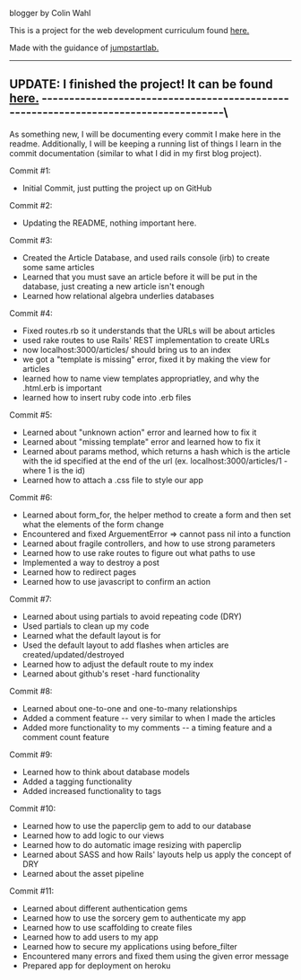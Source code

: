 blogger by Colin Wahl

This is a project for the web development curriculum found [here.](http://www.theodinproject.com/home)

Made with the guidance of [jumpstartlab.](http://tutorials.jumpstartlab.com/projects/blogger.html)

----------------------------------------------------------------------------------------
UPDATE:
I finished the project!  It can be found [here.](https://stormy-tundra-8463.herokuapp.com/)
------------------------------------------------------------------------------------\
----


As something new, I will be documenting every commit I make here in the readme.  Additionally, I will be keeping a running list of things I learn in the commit documentation (similar to what I did in my first blog project).

Commit #1:
- Initial Commit, just putting the project up on GitHub

Commit #2:
- Updating the README, nothing important here.

Commit #3:
- Created the Article Database, and used rails console (irb) to create some same articles
- Learned that you must save an article before it will be put in the database, just creating a new article isn't enough
- Learned how relational algebra underlies databases

Commit #4:
- Fixed routes.rb so it understands that the URLs will be about articles
- used rake routes to use Rails' REST implementation to create URLs
- now localhost:3000/articles/ should bring us to an index
- we got a "template is missing" error, fixed it by making the view for articles
- learned how to name view templates appropriatley, and why the .html.erb is important
- learned how to insert ruby code into .erb files 

Commit #5:
- Learned about "unknown action" error and learned how to fix it
- Learned about "missing template" error and learned how to fix it
- Learned about params method, which returns a hash which is the article with the id specified at the end of the url (ex. localhost:3000/articles/1 - where 1 is the id)
- Learned how to attach a .css file to style our app

Commit #6:
- Learned about form_for, the helper method to create a form and then set what the elements of the form change
- Encountered and fixed ArguementError => cannot pass nil into a function
- Learned about fragile controllers, and how to use strong parameters
- Learned how to use rake routes to figure out what paths to use
- Implemented a way to destroy a post
- Learned how to redirect pages
- Learned how to use javascript to confirm an action

Commit #7:
- Learned about using partials to avoid repeating code (DRY)
- Used partials to clean up my code
- Learned what the default layout is for
- Used the default layout to add flashes when articles are created/updated/destroyed
- Learned how to adjust the default route to my index
- Learned about github's reset -hard functionality

Commit #8:
- Learned about one-to-one and one-to-many relationships
- Added a comment feature -- very similar to when I made the articles
- Added more functionality to my comments -- a timing feature and a comment count feature

Commit #9:
- Learned how to think about database models
- Added a tagging functionality
- Added increased functionality to tags

Commit #10:
- Learned how to use the paperclip gem to add to our database
- Learned how to add logic to our views
- Learned how to do automatic image resizing with paperclip
- Learned about SASS and how Rails' layouts help us apply the concept of DRY
- Learned about the asset pipeline

Commit #11:
- Learned about different authentication gems
- Learned how to use the sorcery gem to authenticate my app
- Learned how to use scaffolding to create files
- Learned how to add users to my app
- Learned how to secure my applications using before_filter
- Encountered many errors and fixed them using the given error message
- Prepared app for deployment on heroku